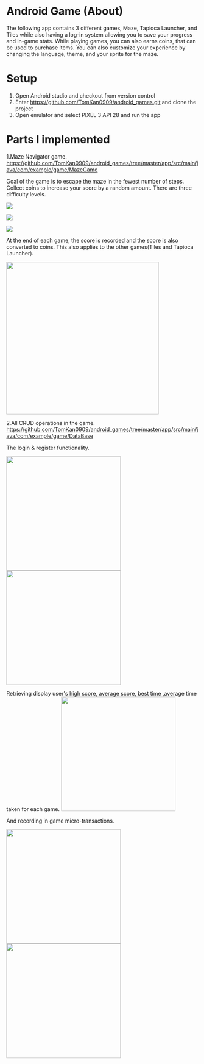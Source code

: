 # Android Game (About)
The following app contains 3 different games, Maze, Tapioca Launcher, and Tiles while
also having a log-in system allowing you to save your progress and in-game stats.
While playing games, you can also earns coins, that can be used to purchase items.
You can also customize your experience by changing the language, theme, and your sprite for the maze.

# Setup 

1. Open Android studio and checkout from version control 
2. Enter https://github.com/TomKan0909/android_games.git and clone the project
3. Open emulator and select PIXEL 3 API 28 and run the app 

# Parts I implemented 

1.Maze Navigator game. https://github.com/TomKan0909/android_games/tree/master/app/src/main/java/com/example/game/MazeGame

Goal of the game is to escape the maze in the fewest number of steps.
Collect coins to increase your score by a random amount. There are three difficulty levels.

![](https://github.com/TomKan0909/android_games/blob/master/images/maze_medium.png) 

![](https://github.com/TomKan0909/android_games/blob/master/images/maze_medium.png) 

![](https://github.com/TomKan0909/android_games/blob/master/images/maze_hard.png)

At the end of each game, the score is recorded and the score is also converted to coins. This also
applies to the other games(Tiles and Tapioca Launcher).

<img src = "https://github.com/TomKan0909/android_games/blob/master/images/record_score.png" width="400">

2.All CRUD operations in the game. https://github.com/TomKan0909/android_games/tree/master/app/src/main/java/com/example/game/DataBase

The login & register functionality. 

<img src = "https://github.com/TomKan0909/android_games/blob/master/images/login.png" width="300"> <img src = "https://github.com/TomKan0909/android_games/blob/master/images/register.png" width="300">

Retrieving display user's high score, average score, best time ,average time taken for each game.
<img src = "https://github.com/TomKan0909/android_games/blob/master/images/user_stats.png" width="300">

And recording in game micro-transactions.

<img src = "https://github.com/TomKan0909/android_games/blob/master/images/store.png" width="300"> <img src = "https://github.com/TomKan0909/android_games/blob/master/images/store_bought.png" width="300">













